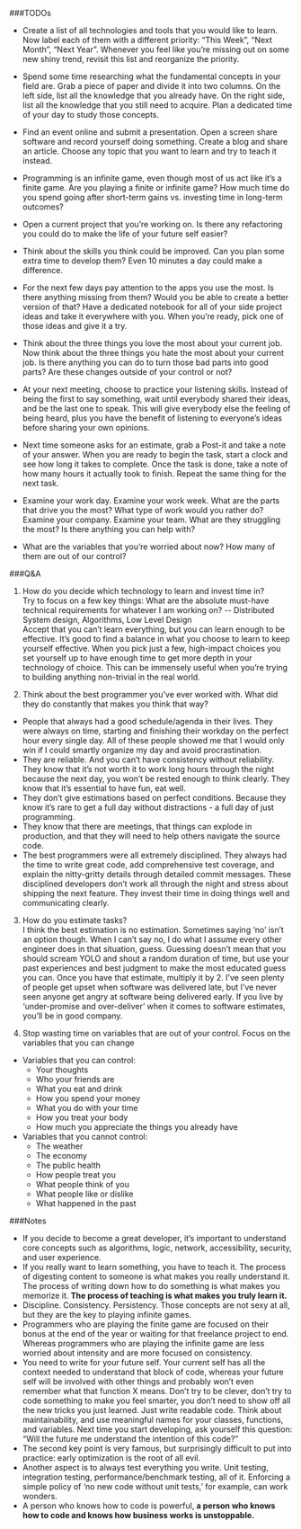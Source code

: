 ###TODOs
- Create a list of all technologies and tools that you would like to learn. 
Now label each of them with a different priority: “This Week”, “Next Month”, “Next Year”. 
Whenever you feel like you’re missing out on some new shiny trend, revisit this list and reorganize the priority.       

- Spend some time researching what the fundamental concepts in your field are. Grab a piece of paper and divide it into two columns. 
On the left side, list all the knowledge that you already have. 
On the right side, list all the knowledge that you still need to acquire. 
Plan a dedicated time of your day to study those concepts.       

- Find an event online and submit a presentation. Open a screen share software and record yourself doing something. Create a blog and share an article. Choose any topic that you want to learn and try to teach it instead.        

- Programming is an infinite game, even though most of us act like it’s a finite game. 
Are you playing a finite or infinite game? 
How much time do you spend going after short-term gains vs. investing time in long-term outcomes?          

- Open a current project that you’re working on. Is there any refactoring you could do to make the life of your future self easier?

- Think about the skills you think could be improved. Can you plan some extra time to develop them? Even 10 minutes a day could make a difference.      

- For the next few days pay attention to the apps you use the most. Is there anything missing from them? Would you be able to create a better version of that? Have a dedicated notebook for all of your side project ideas and take it everywhere with you. When you’re ready, pick one of those ideas and give it a try.

- Think about the three things you love the most about your current job. Now think about the three things you hate the most about your current job. Is there anything you can do to turn those bad parts into good parts? Are these changes outside of your control or not?

- At your next meeting, choose to practice your listening skills. Instead of being the first to say something, wait until everybody shared their ideas, and be the last one to speak. This will give everybody else the feeling of being heard, plus you have the benefit of listening to everyone’s ideas before sharing your own opinions.                    

- Next time someone asks for an estimate, grab a Post-it and take a note of your answer. When you are ready to begin the task, start a clock and see how long it takes to complete. Once the task is done, take a note of how many hours it actually took to finish. Repeat the same thing for the next task.            

- Examine your work day. Examine your work week. What are the parts that drive you the most? What type of work would you rather do? Examine your company. Examine your team. What are they struggling the most? Is there anything you can help with?

- What are the variables that you’re worried about now? How many of them are out of our control?            



###Q&A
1. How do you decide which technology to learn and invest time in?             
Try to focus on a few key things:
What are the absolute must-have technical requirements for whatever I am working on?   -- Distributed System design, Algorithms, Low Level Design   
Accept that you can’t learn everything, but you can learn enough to be effective. It’s good to find a balance in what you choose to learn to keep yourself effective. When you pick just a few, high-impact choices you set yourself up to have enough time to get more depth in your technology of choice. This can be immensely useful when you’re trying to building anything non-trivial in the real world.     

2. Think about the best programmer you’ve ever worked with. What did they do constantly that makes you think that way?  
- People that always had a good schedule/agenda in their lives. They were always on time, starting and finishing their workday on the perfect hour every single day. All of these people showed me that I would only win if I could smartly organize my day and avoid procrastination.      
- They are reliable. And you can’t have consistency without reliability. They know that it’s not worth it to work long hours through the night because the next day, you won’t be rested enough to think clearly. They know that it’s essential to have fun, eat well.            
- They don’t give estimations based on perfect conditions. Because they know it’s rare to get a full day without distractions - a full day of just programming.     
- They know that there are meetings, that things can explode in production, and that they will need to help others navigate the source code.        
- The best programmers were all extremely disciplined. They always had the time to write great code, add comprehensive test coverage, and explain the nitty-gritty details through detailed commit messages. These disciplined developers don’t work all through the night and stress about shipping the next feature. They invest their time in doing things well and communicating clearly.       

3. How do you estimate tasks?       
I think the best estimation is no estimation. Sometimes saying ‘no’ isn’t an option though. When I can’t say no, I do what I assume every other engineer does in that situation, guess. Guessing doesn’t mean that you should scream YOLO and shout a random duration of time, but use your past experiences and best judgment to make the most educated guess you can. Once you have that estimate, multiply it by 2. I’ve seen plenty of people get upset when software was delivered late, but I’ve never seen anyone get angry at software being delivered early. If you live by ‘under-promise and over-deliver’ when it comes to software estimates, you’ll be in good company.           

4. Stop wasting time on variables that are out of your control. Focus on the variables that you can change        
- Variables that you can control:
    - Your thoughts     
    - Who your friends are      
    - What you eat and drink        
    - How you spend your money      
    - What you do with your time        
    - How you treat your body       
    - How much you appreciate the things you already have       
- Variables that you cannot control:
    - The weather       
    - The economy       
    - The public health     
    - How people treat you      
    - What people think of you      
    - What people like or dislike       
    - What happened in the past     

###Notes  
- If you decide to become a great developer, it’s important to understand core concepts such as algorithms, logic, network, accessibility, security, and user experience.      
- If you really want to learn something, you have to teach it. 
The process of digesting content to someone is what makes you really understand it. 
The process of writing down how to do something is what makes you memorize it. 
**The process of teaching is what makes you truly learn it.**            
- Discipline. Consistency. Persistency. Those concepts are not sexy at all, but they are the key to playing infinite games.        
- Programmers who are playing the finite game are focused on their bonus at the end of the year or waiting for that freelance project to end. Whereas programmers who are playing the infinite game are less worried about intensity and are more focused on consistency.       
- You need to write for your future self. Your current self has all the context needed to understand that block of code, whereas your future self will be involved with other things and probably won’t even remember what that function X means. Don’t try to be clever, don’t try to code something to make you feel smarter, you don’t need to show off all the new tricks you just learned. Just write readable code. Think about maintainability, and use meaningful names for your classes, functions, and variables. Next time you start developing, ask yourself this question: “Will the future me understand the intention of this code?”     
- The second key point is very famous, but surprisingly difficult to put into practice: early optimization is the root of all evil.         
- Another aspect is to always test everything you write. Unit testing, integration testing, performance/benchmark testing, all of it. Enforcing a simple policy of ‘no new code without unit tests,’ for example, can work wonders.     
- A person who knows how to code is powerful, **a person who knows how to code and knows how business works is unstoppable.**       

 